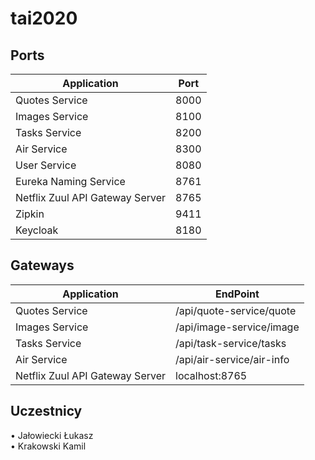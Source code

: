 # tai2020

## Ports

|     Application       |     Port          |
| ------------- | ------------- |
| Quotes Service | 8000 |
| Images Service | 8100 |
| Tasks Service | 8200 |
| Air Service | 8300 |
| User Service | 8080 |
| Eureka Naming Service | 8761 |
| Netflix Zuul API Gateway Server | 8765 |
| Zipkin | 9411 |
| Keycloak | 8180 |


## Gateways

|     Application       |     EndPoint          |
| ------------- | ------------- |
| Quotes Service | /api/quote-service/quote |
| Images Service | /api/image-service/image |
| Tasks Service | /api/task-service/tasks |
| Air Service | /api/air-service/air-info |
| Netflix Zuul API Gateway Server | localhost:8765 |


<h2>Uczestnicy</h2>
• Jałowiecki Łukasz <br/>
• Krakowski Kamil <br>

